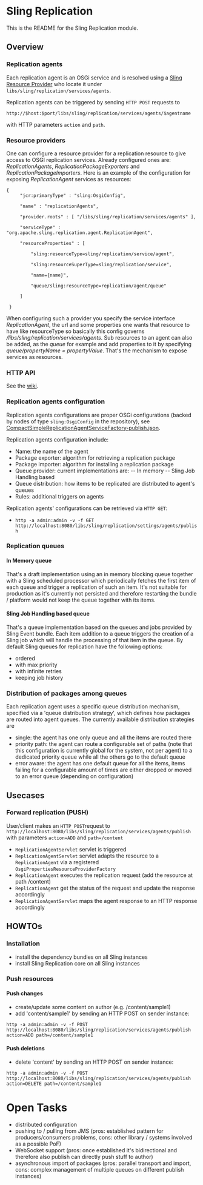 # Sling Replication

This is the README for the Sling Replication module.

## Overview

### Replication agents

Each replication agent is an OSGi service and is resolved using a [Sling Resource Provider](#Resource_Providers) who locate it under `libs/sling/replication/services/agents`.

Replication agents can be triggered by sending `HTTP POST` requests to 

`http://$host:$port/libs/sling/replication/services/agents/$agentname` 

with HTTP parameters `action` and `path`.

### Resource providers

One can configure a resource provider for a replication resource to give access to OSGI replication services.
Already configured ones are: _ReplicationAgents_, _ReplicationPackageExporters_ and _ReplicationPackageImporters_.
Here is an example of the configuration for exposing _ReplicationAgent_ services as resources:

    {
         "jcr:primaryType" : "sling:OsgiConfig",
    
         "name" : "replicationAgents",
    
         "provider.roots" : [ "/libs/sling/replication/services/agents" ],
    
         "serviceType" : "org.apache.sling.replication.agent.ReplicationAgent",
    
         "resourceProperties" : [
    
             "sling:resourceType=sling/replication/service/agent",
    
             "sling:resourceSuperType=sling/replication/service",
    
             "name={name}",
    
             "queue/sling:resourceType=replication/agent/queue"
    
         ]
    
     }

When configuring such a provider you specify the service interface _ReplicationAgent_, the url and some properties one 
wants that resource to have like resourceType so basically this config governs _/libs/sling/replication/services/agents_.
Sub resources to an agent can also be added, as the _queue_ for example and add properties to it by specifying _queue/propertyName = propertyValue_.
That's the mechanism to expose services as resources.

### HTTP API

See the [wiki](https://cwiki.apache.org/confluence/pages/viewpage.action?pageId=38572805).

### Replication agents configuration

Replication agents configurations are proper OSGi configurations (backed by nodes of type `sling:OsgiConfig` in the repository), see [CompactSimpleReplicationAgentServiceFactory-publish.json](src/main/resources/SLING-CONTENT/libs/sling/replication/install.author/org.apache.sling.replication.agent.impl.CompactSimpleReplicationAgentFactory-publish.json).

Replication agents configuration include:

- Name: the name of the agent
- Package exporter: algorithm for retrieving a replication package
- Package importer: algorithm for installing a replication package
- Queue provider: current implementations are:
-- In memory
-- Sling Job Handling based
- Queue distribution: how items to be replicated are distributed to agent's queues
- Rules: additional triggers on agents

Replication agents' configurations can be retrieved via `HTTP GET`:

- `http -a admin:admin -v -f GET http://localhost:8080/libs/sling/replication/settings/agents/publish`

### Replication queues

#### In Memory queue

That's a draft implementation using an in memory blocking queue together with a Sling scheduled processor which periodically fetches the first item of each queue and trigger a replication of such an item.
It's not suitable for production as it's currently not persisted and therefore restarting the bundle / platform would not keep the queue together with its items.

#### Sling Job Handling based queue

That's a queue implementation based on the queues and jobs provided by Sling Event bundle.
Each item addition to a queue triggers the creation of a Sling job which will handle the processing of that item in the queue.
By default Sling queues for replication have the following options:

- ordered
- with max priority
- with infinite retries
- keeping job history

### Distribution of packages among queues

Each replication agent uses a specific queue distribution mechanism, specified via a 'queue distribution strategy', which defines how packages are routed into agent queues.
The currently available distribution strategies are

- single: the agent has one only queue and all the items are routed there
- priority path: the agent can route a configurable set of paths (note that this configuration is currently global for the system, not per agent) to a dedicated priority queue while all the others go to the default queue
- error aware: the agent has one default queue for all the items, items failing for a configurable amount of times are either dropped or moved to an error queue (depending on configuration)

 
## Usecases

### Forward replication (PUSH)

User/client makes an `HTTP POST`request to `http://localhost:8080/libs/sling/replication/services/agents/publish` with parameters `action=ADD` and `path=/content`

- `ReplicationAgentServlet` servlet is triggered
- `ReplicationAgentServlet` servlet adapts the resource to a `ReplicationAgent` via a registered `OsgiPropertiesResourceProviderFactory` 
- `ReplicationAgent` executes the replication request (add the resource at path /content)
- `ReplicationAgent` get the status of the request and update the response accordingly
- `ReplicationAgentServlet` maps the agent response to an HTTP response accordingly

## HOWTOs

### Installation

- install the dependency bundles on all Sling instances
- install Sling Replication core on all Sling instances

### Push resources

#### Push changes

- create/update some content on author (e.g. /content/sample1)
- add 'content/sample1' by sending an HTTP POST on sender instance: 

```http -a admin:admin -v -f POST http://localhost:8080/libs/sling/replication/services/agents/publish action=ADD path=/content/sample1```

#### Push deletions

- delete 'content' by sending an HTTP POST on sender instance:
 
```http -a admin:admin -v -f POST http://localhost:8080/libs/sling/replication/services/agents/publish action=DELETE path=/content/sample1```

# Open Tasks

- distributed configuration
- pushing to / pulling from JMS (pros: established pattern for producers/consumers problems, cons: other library / systems involved as a possible PoF)
- WebSocket support (pros: once established it's bidirectional and therefore also publish can directly push stuff to author)
- asynchronous import of packages (pros: parallel transport and import, cons: complex management of multiple queues on different publish instances)


